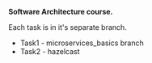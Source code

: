 **Software Architecture course.**

Each task is in it's separate branch.
* Task1 - microservices_basics branch 
* Task2 - hazelcast
